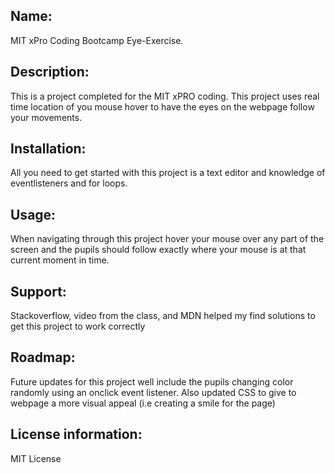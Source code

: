 ## Name: 
MIT xPro Coding Bootcamp Eye-Exercise. 
## Description: 
This is a project completed for the MIT xPRO coding. This project uses real time location of you mouse hover to have the eyes on the webpage follow your movements. 
## Installation: 
All you need to get started with this project is a text editor and knowledge of eventlisteners and for loops. 
## Usage:
When navigating through this project hover your mouse over any part of the screen and the pupils should follow exactly where your mouse is at that current moment in time. 
## Support: 
Stackoverflow, video from the class, and MDN helped my find solutions to get this project to work correctly
## Roadmap: 
Future updates for this project well include the pupils changing color randomly using an onclick event listener. Also updated CSS to give to webpage a more visual appeal (i.e creating a smile for the page)

## License information: 
MIT License